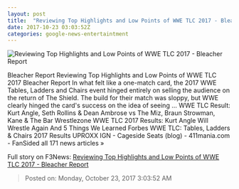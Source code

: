 ```yaml
---
layout: post
title:  "Reviewing Top Highlights and Low Points of WWE TLC 2017 - Bleacher Report"
date: 2017-10-23 03:03:52Z
categories: google-news-entertaintment
---
```


![Reviewing Top Highlights and Low Points of WWE TLC 2017 - Bleacher Report](https://img.bleacherreport.net/img/images/photos/003/702/923/1b4d3e3995192e16fe8d04e86bceccad_crop_exact.jpg?w=1200&h=1200&q=75)

Bleacher Report Reviewing Top Highlights and Low Points of WWE TLC 2017 Bleacher Report In what felt like a one-match card, the 2017 WWE Tables, Ladders and Chairs event hinged entirely on selling the audience on the return of The Shield. The build for their match was sloppy, but WWE clearly hinged the card's success on the idea of seeing ... WWE TLC Result: Kurt Angle, Seth Rollins & Dean Ambrose vs The Miz, Braun Strowman, Kane & The Bar Wrestlezone WWE TLC 2017 Results: Kurt Angle Will Wrestle Again And 5 Things We Learned Forbes WWE TLC: Tables, Ladders & Chairs 2017 Results UPROXX IGN - Cageside Seats (blog) - 411mania.com - FanSided all 171 news articles »


Full story on F3News: [Reviewing Top Highlights and Low Points of WWE TLC 2017 - Bleacher Report](http://www.f3nws.com/n/xaAKCJ)

> Posted on: Monday, October 23, 2017 3:03:52 AM
